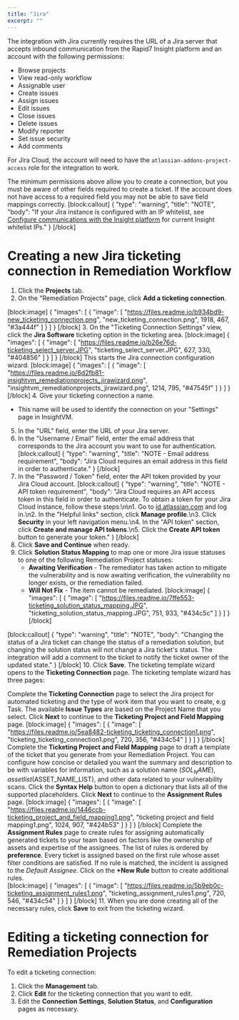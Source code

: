 ```yaml
---
title: "Jira"
excerpt: ""
---
```

The integration with Jira currently requires the URL of a Jira server that accepts inbound communication from the Rapid7 Insight platform and an account with the following permissions:
  * Browse projects
  * View read-only workflow
  * Assignable user
  * Create issues
  * Assign issues
  * Edit issues
  * Close issues
  * Delete issues
  * Modify reporter
  * Set issue security
  * Add comments

For Jira Cloud, the account will need to have the `atlassian-addons-project-access` role for the integration to work.

The minimum permissions above allow you to create a connection, but you must be aware of other fields required to create a ticket. If the account does not have access to a required field you may not be able to save field mappings correctly.
[block:callout]
{
  "type": "warning",
  "title": "NOTE",
  "body": "If your Jira instance is configured with an IP whitelist, see [Configure communications with the Insight platform](doc:configure-communications-with-the-insight-platform) for current Insight whitelist IPs."
}
[/block]
# Creating a new Jira ticketing connection in Remediation Workflow

1. Click the **Projects** tab.
2. On the "Remediation Projects" page, click **Add a ticketing connection**. 

[block:image]
{
  "images": [
    {
      "image": [
        "https://files.readme.io/b934bd9-new_ticketing_connection.png",
        "new_ticketing_connection.png",
        1918,
        467,
        "#3a444f"
      ]
    }
  ]
}
[/block]
3. On the "Ticketing Connection Settings" view, click the **Jira Software** ticketing option in the ticketing area.
[block:image]
{
  "images": [
    {
      "image": [
        "https://files.readme.io/b26e76d-ticketing_select_server.JPG",
        "ticketing_select_server.JPG",
        627,
        330,
        "#404856"
      ]
    }
  ]
}
[/block]
This starts the Jira connection configuration wizard.
[block:image]
{
  "images": [
    {
      "image": [
        "https://files.readme.io/6d2fb81-insightvm_remediationprojects_jirawizard.png",
        "insightvm_remediationprojects_jirawizard.png",
        1214,
        795,
        "#47545f"
      ]
    }
  ]
}
[/block]
4. Give your ticketing connection a name.
 * This name will be used to identify the connection on your "Settings" page in InsightVM.
5. In the "URL" field, enter the URL of your Jira server.
6. In the "Username / Email" field, enter the email address that corresponds to the Jira account you want to use for authentication.
[block:callout]
{
  "type": "warning",
  "title": "NOTE - Email address requirement",
  "body": "Jira Cloud requires an email address in this field in order to authenticate."
}
[/block]
7. In the "Password / Token" field, enter the API token provided by your Jira Cloud account.
[block:callout]
{
  "type": "warning",
  "title": "NOTE - API token requirement",
  "body": "Jira Cloud requires an API access token in this field in order to authenticate.  To obtain a token for your Jira Cloud instance, follow these steps:\n\n1. Go to [id.atlassian.com](id.atlassian.com) and log in.\n2. In the \"Helpful links\" section, click **Manage profile**.\n3. Click **Security** in your left navigation menu.\n4. In the \"API token\" section, click **Create and manage API tokens**.\n5. Click the **Create API token** button to generate your token."
}
[/block]
8. Click **Save and Continue** when ready. 
9. Click **Solution Status Mapping** to map one or more Jira issue statuses to one of the following  Remediation Project statuses: 
   * **Awaiting Verification** - The remediator has taken action to mitigate the vulnerability and is now awaiting verification, the vulnerability no longer exists, or the remediation failed.
   * **Will Not Fix** - The item cannot be remediated.
[block:image]
{
  "images": [
    {
      "image": [
        "https://files.readme.io/7ffe553-ticketing_solution_status_mapping.JPG",
        "ticketing_solution_status_mapping.JPG",
        751,
        933,
        "#434c5c"
      ]
    }
  ]
}
[/block]

[block:callout]
{
  "type": "warning",
  "title": "NOTE",
  "body": "Changing the status of a Jira ticket can change the status of a remediation solution, but changing the solution status will not change a Jira ticket's status. The integration will add a comment to the ticket to notify the ticket owner of the updated state."
}
[/block]
10. Click **Save**. The ticketing template wizard opens to the **Ticketing Connection** page. The ticketing template wizard has three pages: 

Complete the **Ticketing Connection** page to select the Jira project for automated ticketing and the type of work item that you want to create, e.g Task.  The available **Issue Types** are based on the Project Name that you select. Click **Next** to continue to the **Ticketing Project and Field Mapping** page.
[block:image]
{
  "images": [
    {
      "image": [
        "https://files.readme.io/5ea8482-ticketing_ticketing_connection1.png",
        "ticketing_ticketing_connection1.png",
        720,
        356,
        "#434c54"
      ]
    }
  ]
}
[/block]
Complete the **Ticketing Project and Field Mapping** page to draft a template of the ticket that you generate from your Remediation Project. You can configure how concise or detailed you want the summary and description to be with variables for information, such as a solution name ($SOL_NAME), asset list ($ASSET_NAME_LIST), and other data related to your vulnerability scans. 
Click the **Syntax Help** button to open a dictionary that lists all of the supported placeholders. Click **Next** to continue to the **Assignment Rules** page.
[block:image]
{
  "images": [
    {
      "image": [
        "https://files.readme.io/1446ccb-ticketing_project_and_field_mapping1.png",
        "ticketing project and field mapping1.png",
        1024,
        907,
        "#424b53"
      ]
    }
  ]
}
[/block]
Complete the **Assignment Rules** page to create rules for assigning automatically generated tickets to your team based on factors like the ownership of assets and expertise of the assignees. The list of rules is ordered by **preference**.  Every ticket is assigned based on the first rule whose asset filter conditions are satisfied. If no rule is matched, the incident is assigned to the _Default Assignee_. Click on the **+New Rule** button to create additional rules.  
[block:image]
{
  "images": [
    {
      "image": [
        "https://files.readme.io/5b9eb0c-ticketing_assignment_rules1.png",
        "ticketing_assignment_rules1.png",
        720,
        546,
        "#434c54"
      ]
    }
  ]
}
[/block]
11. When you are done creating all of the necessary rules, click **Save** to exit from the ticketing wizard. 

# Editing a ticketing connection for Remediation Projects
To edit a ticketing connection:
1. Click the **Management** tab.
2. Click **Edit** for the ticketing connection that you want to edit.
3. Edit the **Connection Settings**, **Solution Status**, and **Configuration** pages as necessary.